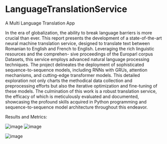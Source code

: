 # LanguageTranslationService

A Multi Language Translation App


In the era of globalization, the ability to break language barriers is more crucial
than ever. This report presents the development of a state-of-the-art neural machine
translation service, designed to translate text between Romanian to English and
French to English. Leveraging the rich linguistic resources and the comprehen-
sive proceedings of the Europarl corpus Datasets, this service employs advanced
natural language processing techniques. The project delineates the deployment of
sophisticated sequence-to-sequence models, including RNNs with GRUs, attention
mechanisms, and cutting-edge transformer models. This detailed exploration not
only charts the methodical data collection and preprocessing efforts but also the
iterative optimization and fine-tuning of these models. The culmination of this
work is a robust translation service, the efficacy of which is meticulously evaluated
and documented, showcasing the profound skills acquired in Python programming
and sequence-to-sequence model architecture throughout this endeavor.

Results and Metrics:

![image](https://github.com/thilakreddy4304/LanguageTranslationService/assets/62012568/76a510d2-21f4-472b-abd2-f5330fa8b1d4)
![image](https://github.com/thilakreddy4304/LanguageTranslationService/assets/62012568/4fa4ee82-7455-4d82-97ab-f7adc6def4e9)

![image](https://github.com/thilakreddy4304/LanguageTranslationService/assets/62012568/b82f3f3f-8cf9-4f52-89cf-1594fb917acc)

